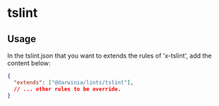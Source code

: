 # tslint

## Usage

In the tslint.json that you want to extends the rules of 'x-tslint', add the content below:

```json
{
  "extends": ["@darwinia/lints/tslint"],
  // ... other rules to be override.
}
```
